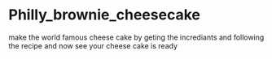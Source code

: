 # Philly_brownie_cheesecake
make the world famous cheese cake by geting the incrediants and following the recipe and now see your cheese cake is ready
